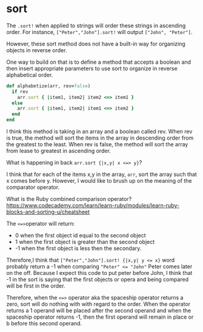 # sort

The `.sort!` when applied to strings will order these strings in ascending order. For instance, `["Peter","John"].sort!` will output `["John", "Peter"]`.

However, these sort method does not have a built-in way for organizing objects in reverse order.

One way to build on that is to define a method that accepts a boolean and then insert  appropriate parameters to use sort to organize in reverse alphabetical order. 

```rb
def alphabetize(arr, rev=false)
  if rev
    arr.sort { |item1, item2| item2 <=> item1 }
  else
    arr.sort { |item1, item2| item1 <=> item2 }
  end
end
```

I think this method is taking in an array and a boolean called rev. When rev is true, the method will sort the items in the array in descending order from the greatest to the least. When rev is false, the method will sort the array from lease to greatest in ascending order.

What is happening in back `arr.sort {|x,y| x <=> y}`?

I think that for each of the items x,y in the array, `arr`, sort the array such that x comes before y. However, I would like to brush up on the meaning of the comparator operator.


What is the Ruby combined comparison operator? https://www.codecademy.com/learn/learn-ruby/modules/learn-ruby-blocks-and-sorting-u/cheatsheet

The `<=>`operator will return:
- 0 when the first object id equal to the second object
- 1 when the first object is greater than the second object
- -1 when the first object is less then the secondary.

Therefore,I think that  `["Peter","John"].sort! {|x,y| y <= x}` word probably return a -1 when comparing `"Peter" <= "John"` Peter comes later on the off. Because I expect this code to put peter before John, I think that -1 in the sort is saying that the first objects or opera and being compared will be first in the order.

Therefore, when the `<=>` operator aka the spaceship operator returns a zero, sort will do nothing with with regard to the order. When the operator returns a 1 operand will be placed after the second operand and when the spaceship operator returns -1, then the first operand will remain in place or b before this second operand. 


